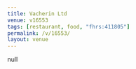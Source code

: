```yaml
---
title: Vacherin Ltd
venue: v16553
tags: [restaurant, food, "fhrs:411805"]
permalink: /v/16553/
layout: venue
---
```

null